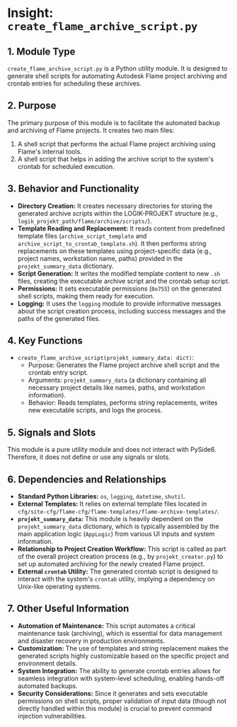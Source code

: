 # Insight: `create_flame_archive_script.py`

## 1. Module Type

`create_flame_archive_script.py` is a Python utility module. It is designed to generate shell scripts for automating Autodesk Flame project archiving and crontab entries for scheduling these archives.

## 2. Purpose

The primary purpose of this module is to facilitate the automated backup and archiving of Flame projects. It creates two main files:
1.  A shell script that performs the actual Flame project archiving using Flame's internal tools.
2.  A shell script that helps in adding the archive script to the system's crontab for scheduled execution.

## 3. Behavior and Functionality

- **Directory Creation:** It creates necessary directories for storing the generated archive scripts within the LOGIK-PROJEKT structure (e.g., `logik_projekt_path/flame/archive/scripts/`).
- **Template Reading and Replacement:** It reads content from predefined template files (`archive_script_template` and `archive_script_to_crontab_template.sh`). It then performs string replacements on these templates using project-specific data (e.g., project names, workstation name, paths) provided in the `projekt_summary_data` dictionary.
- **Script Generation:** It writes the modified template content to new `.sh` files, creating the executable archive script and the crontab setup script.
- **Permissions:** It sets executable permissions (`0o755`) on the generated shell scripts, making them ready for execution.
- **Logging:** It uses the `logging` module to provide informative messages about the script creation process, including success messages and the paths of the generated files.

## 4. Key Functions

- `create_flame_archive_script(projekt_summary_data: dict)`:
  - Purpose: Generates the Flame project archive shell script and the crontab entry script.
  - Arguments: `projekt_summary_data` (a dictionary containing all necessary project details like names, paths, and workstation information).
  - Behavior: Reads templates, performs string replacements, writes new executable scripts, and logs the process.

## 5. Signals and Slots

This module is a pure utility module and does not interact with PySide6. Therefore, it does not define or use any signals or slots.

## 6. Dependencies and Relationships

- **Standard Python Libraries:** `os`, `logging`, `datetime`, `shutil`.
- **External Templates:** It relies on external template files located in `cfg/site-cfg/flame-cfg/flame-templates/flame-archive-templates/`.
- **`projekt_summary_data`:** This module is heavily dependent on the `projekt_summary_data` dictionary, which is typically assembled by the main application logic (`AppLogic`) from various UI inputs and system information.
- **Relationship to Project Creation Workflow:** This script is called as part of the overall project creation process (e.g., by `projekt_creator.py`) to set up automated archiving for the newly created Flame project.
- **External `crontab` Utility:** The generated crontab script is designed to interact with the system's `crontab` utility, implying a dependency on Unix-like operating systems.

## 7. Other Useful Information

- **Automation of Maintenance:** This script automates a critical maintenance task (archiving), which is essential for data management and disaster recovery in production environments.
- **Customization:** The use of templates and string replacement makes the generated scripts highly customizable based on the specific project and environment details.
- **System Integration:** The ability to generate crontab entries allows for seamless integration with system-level scheduling, enabling hands-off automated backups.
- **Security Considerations:** Since it generates and sets executable permissions on shell scripts, proper validation of input data (though not directly handled within this module) is crucial to prevent command injection vulnerabilities.